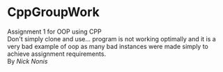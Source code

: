 # CppGroupWork
Assignment 1 for OOP using CPP<br>
Don't simply clone and use... program is not working optimally and it is a very bad example of oop as many bad instances were made simply to achieve assignment requirements.<br>
By <i>Nick Nonis</i>
